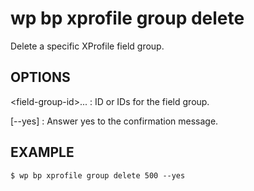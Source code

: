 #	wp bp xprofile group delete

Delete a specific XProfile field group.

## OPTIONS

&lt;field-group-id&gt;...
: ID or IDs for the field group.

[--yes]
: Answer yes to the confirmation message.

## EXAMPLE

    $ wp bp xprofile group delete 500 --yes
